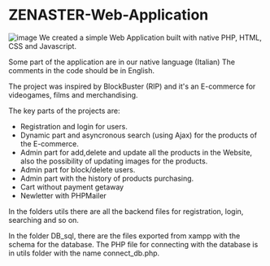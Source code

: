 # ZENASTER-Web-Application
![image](https://user-images.githubusercontent.com/50736672/151667400-3ee3f2b2-e779-48cb-aa53-8c5d27ced159.png)
We created a simple Web Application built with native PHP, HTML, CSS and Javascript.

Some part of the application are in our native language (Italian) The comments in the code should be in English.

The project was inspired by BlockBuster (RIP) and it's an E-commerce for videogames, films and merchandising.

The key parts of the projects are:

- Registration and login for users.
- Dynamic part and asyncronous search (using Ajax) for the products of the E-commerce.
- Admin part for add,delete and update all the products in the Website, also the possibility of updating images for the products.
- Admin part for block/delete users.
- Admin part with the history of products purchasing.
- Cart without payment getaway
- Newletter with PHPMailer

In the folders utils there are all the backend files for registration, login, searching and so on.

In the folder DB_sql, there are the files exported from xampp with the schema for the database.
The PHP file for connecting with the database is in utils folder with the name connect_db.php.
